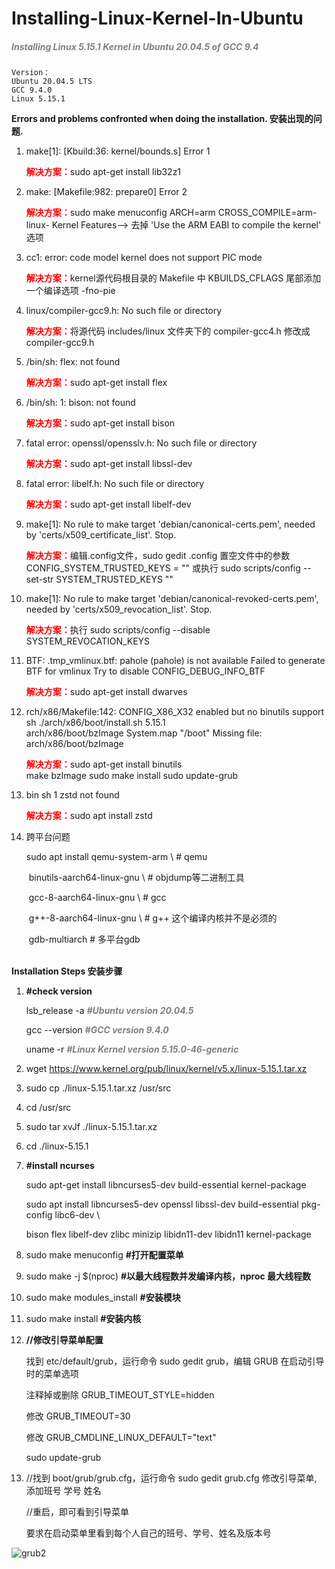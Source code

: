 # Installing-Linux-Kernel-In-Ubuntu
#####  <span style="color:grey;">*Installing Linux 5.15.1 Kernel in Ubuntu 20.04.5 of GCC 9.4*</span>

```shell
Version：
Ubuntu 20.04.5 LTS
GCC 9.4.0 
Linux 5.15.1
```



**Errors and problems confronted when doing the installation. 安装出现的问题.**

1. make[1]: [Kbuild:36: kernel/bounds.s] Error 1

   <span style="color:red;">**解决方案：**</span>sudo apt-get install lib32z1

2. make: [Makefile:982: prepare0] Error 2

   <span style="color:red;">**解决方案：**</span>sudo make menuconfig ARCH=arm CROSS_COMPILE=arm-linux-
   	                Kernel Features--> 去掉 'Use the ARM  EABI to compile the kernel' 选项

3. cc1: error: code model kernel does not support PIC mode

   <span style="color:red;">**解决方案：**</span>kernel源代码根目录的 Makefile 中 KBUILDS_CFLAGS 尾部添加一个编译选项 -fno-pie

4. linux/compiler-gcc9.h: No such file or directory

   <span style="color:red;">**解决方案：**</span>将源代码 includes/linux 文件夹下的 compiler-gcc4.h 修改成 compiler-gcc9.h

5. /bin/sh: flex: not found

   <span style="color:red;">**解决方案：**</span>sudo apt-get install flex

6. /bin/sh: 1: bison: not found

   <span style="color:red;">**解决方案：**</span>sudo apt-get install bison

7. fatal error: openssl/opensslv.h: No such file or directory

   <span style="color:red;">**解决方案：**</span>sudo apt-get install libssl-dev

8. fatal error: libelf.h: No such file or directory

   <span style="color:red;">**解决方案：**</span>sudo apt-get install libelf-dev

9. make[1]: No rule to make target 'debian/canonical-certs.pem', needed by 'certs/x509_certificate_list'.  Stop.

   <span style="color:red;">**解决方案：**</span>编辑.config文件，sudo gedit .config
   	               置空文件中的参数 CONFIG_SYSTEM_TRUSTED_KEYS = ""
   	               或执行 sudo scripts/config --set-str SYSTEM_TRUSTED_KEYS ""

10. make[1]: No rule to make target 'debian/canonical-revoked-certs.pem', needed by 'certs/x509_revocation_list'.  Stop.

    <span style="color:red;">**解决方案：**</span>执行 sudo scripts/config --disable SYSTEM_REVOCATION_KEYS

11. BTF: .tmp_vmlinux.btf: pahole (pahole) is not available
    Failed to generate BTF for vmlinux
    Try to disable CONFIG_DEBUG_INFO_BTF

    <span style="color:red;">**解决方案：**</span>sudo apt-get install dwarves
          

12. rch/x86/Makefile:142: CONFIG_X86_X32 enabled but no binutils support
    sh ./arch/x86/boot/install.sh 5.15.1 \
    arch/x86/boot/bzImage System.map "/boot"
    Missing file: arch/x86/boot/bzImage  

    <span style="color:red;">**解决方案：**</span>sudo apt-get install binutils     
    	                make bzImage
    	                sudo make install
    	                sudo update-grub

13. bin sh 1 zstd not found

    <span style="color:red;">**解决方案：**</span>sudo apt install zstd

14. 跨平台问题

    sudo apt install qemu-system-arm \        # qemu

    ​	binutils-aarch64-linux-gnu \     # objdump等二进制工具

    ​	gcc-8-aarch64-linux-gnu \        # gcc

    ​	g++-8-aarch64-linux-gnu \        # g++ 这个编译内核并不是必须的

    ​	gdb-multiarch                    # 多平台gdb  
    ​      

    

**Installation Steps 安装步骤**

1. **#check version**

   lsb_release -a    <span style="color:grey;">***#Ubuntu version 20.04.5***</span>

   gcc --version      <span style="color:grey;">***#GCC version 9.4.0***</span>

   uname -r            <span style="color:grey;">***#Linux Kernel version 5.15.0-46-generic***</span>

2. wget https://www.kernel.org/pub/linux/kernel/v5.x/linux-5.15.1.tar.xz

3. sudo cp ./linux-5.15.1.tar.xz /usr/src

4. cd /usr/src

5. sudo tar xvJf ./linux-5.15.1.tar.xz

6. cd ./linux-5.15.1

7. **#install ncurses**

   sudo apt-get install libncurses5-dev build-essential kernel-package

   sudo apt install libncurses5-dev openssl libssl-dev build-essential pkg-config libc6-dev \

   bison flex libelf-dev zlibc minizip libidn11-dev libidn11 kernel-package

8. sudo make menuconfig  **#打开配置菜单**

9. sudo make -j $(nproc)    **#以最大线程数并发编译内核，nproc 最大线程数**

10. sudo make modules_install   **#安装模块** 

11. sudo make install   **#安装内核**

12. **//修改引导菜单配置**

    找到 etc/default/grub，运行命令 sudo gedit grub，编辑 GRUB 在启动引导时的菜单选项

    注释掉或删除 GRUB_TIMEOUT_STYLE=hidden

    修改 GRUB_TIMEOUT=30

    修改 GRUB_CMDLINE_LINUX_DEFAULT="text" 

    sudo update-grub

13. //找到 boot/grub/grub.cfg，运行命令 sudo gedit grub.cfg 修改引导菜单, 添加班号 学号 姓名 

    //重启，即可看到引导菜单

    要求在启动菜单里看到每个人自己的班号、学号、姓名及版本号

![grub2](C:\Users\User\Videos\Captures\grub2.png)
